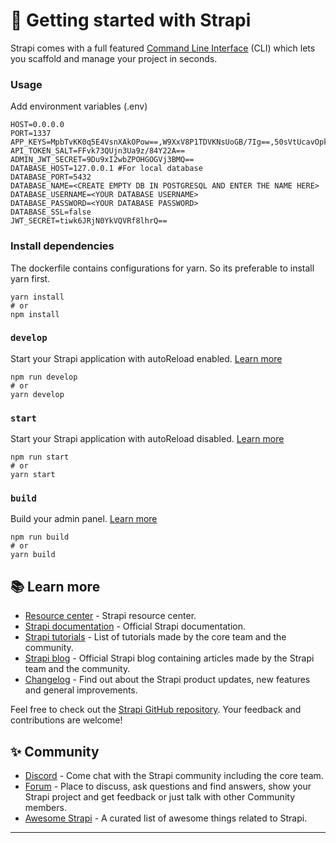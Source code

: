 # 🚀 Getting started with Strapi

Strapi comes with a full featured [Command Line Interface](https://docs.strapi.io/developer-docs/latest/developer-resources/cli/CLI.html) (CLI) which lets you scaffold and manage your project in seconds.

### Usage

Add environment variables (.env)

```
HOST=0.0.0.0
PORT=1337
APP_KEYS=MpbTvKK0q5E4VsnXAkOPow==,W9XxV8P1TDVKNsUoGB/7Ig==,50sVtUcavOpkMms/a9zJrw==,/vBLyozD6+g7tB86fFyOyQ==
API_TOKEN_SALT=FFvk73QUjn3Ua9z/84Y22A==
ADMIN_JWT_SECRET=9Du9xI2wbZPOHGOGVj3BMQ==
DATABASE_HOST=127.0.0.1 #For local database
DATABASE_PORT=5432
DATABASE_NAME=<CREATE EMPTY DB IN POSTGRESQL AND ENTER THE NAME HERE>
DATABASE_USERNAME=<YOUR DATABASE USERNAME>
DATABASE_PASSWORD=<YOUR DATABASE PASSWORD>
DATABASE_SSL=false
JWT_SECRET=tiwk6JRjN0YkVQVRf8lhrQ==
```

### Install dependencies

The dockerfile contains configurations for yarn. So its preferable to install yarn first.

```
yarn install
# or
npm install
```

### `develop`

Start your Strapi application with autoReload enabled. [Learn more](https://docs.strapi.io/developer-docs/latest/developer-resources/cli/CLI.html#strapi-develop)

```
npm run develop
# or
yarn develop
```

### `start`

Start your Strapi application with autoReload disabled. [Learn more](https://docs.strapi.io/developer-docs/latest/developer-resources/cli/CLI.html#strapi-start)

```
npm run start
# or
yarn start
```

### `build`

Build your admin panel. [Learn more](https://docs.strapi.io/developer-docs/latest/developer-resources/cli/CLI.html#strapi-build)

```
npm run build
# or
yarn build
```

## 📚 Learn more

- [Resource center](https://strapi.io/resource-center) - Strapi resource center.
- [Strapi documentation](https://docs.strapi.io) - Official Strapi documentation.
- [Strapi tutorials](https://strapi.io/tutorials) - List of tutorials made by the core team and the community.
- [Strapi blog](https://docs.strapi.io) - Official Strapi blog containing articles made by the Strapi team and the community.
- [Changelog](https://strapi.io/changelog) - Find out about the Strapi product updates, new features and general improvements.

Feel free to check out the [Strapi GitHub repository](https://github.com/strapi/strapi). Your feedback and contributions are welcome!

## ✨ Community

- [Discord](https://discord.strapi.io) - Come chat with the Strapi community including the core team.
- [Forum](https://forum.strapi.io/) - Place to discuss, ask questions and find answers, show your Strapi project and get feedback or just talk with other Community members.
- [Awesome Strapi](https://github.com/strapi/awesome-strapi) - A curated list of awesome things related to Strapi.

---
